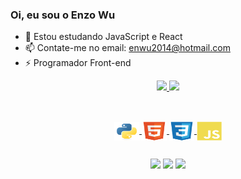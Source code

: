 ### Oi, eu sou o Enzo Wu

- 🌱 Estou estudando JavaScript e React
- 📫 Contate-me no email: enwu2014@hotmail.com
- ⚡ Programador Front-end

<div align="center">
  <a href="https://github.com/EnzoWu479">
  <img height="180em" src="https://github-readme-stats.vercel.app/api?username=enzowu479&show_icons=true&theme=dark&include_all_commits=true&count_private=true"/>
  <img height="180em" src="https://github-readme-stats.vercel.app/api/top-langs/?username=enzowu479&layout=compact&langs_count=7&theme=dark"/>
</div>

##

<div style="display: inline_block" align = "center"><br>
  <img align="center" alt="Python" height="30" width="40" src="https://raw.githubusercontent.com/devicons/devicon/master/icons/python/python-original.svg">
  <img align="center" alt="HTML" height="30" width="40" src="https://raw.githubusercontent.com/devicons/devicon/master/icons/html5/html5-original.svg">
  <img align="center" alt="CSS" height="30" width="40" src="https://raw.githubusercontent.com/devicons/devicon/master/icons/css3/css3-original.svg">
  <img align="center" alt="Js" height="30" width="40" src="https://raw.githubusercontent.com/devicons/devicon/master/icons/javascript/javascript-plain.svg">
</div>

##

<div align = "center"> 
  <a href="https://www.instagram.com/enzo.wu1" target="_blank"><img src="https://img.shields.io/badge/-Instagram-%23E4405F?style=for-the-badge&logo=instagram&logoColor=white" target="_blank"></a>
  <a href = "mailto:enwu2014@hotmail.com"><img src="https://img.shields.io/badge/-Email-%23333?style=for-the-badge&logo=gmail&logoColor=white" target="_blank"></a>
  <a href="https://www.linkedin.com/in/enzo-wu-41b2ba22a" target="_blank"><img src="https://img.shields.io/badge/-LinkedIn-%230077B5?style=for-the-badge&logo=linkedin&logoColor=white" target="_blank"></a> 
</div>
